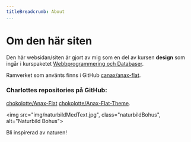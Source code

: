 ```yaml
---
titleBreadcrumb: About
...
```


Om den här siten
================


Den här websidan/siten är gjort av mig som en del av kursen __design__ som ingår i kurspaketet [Webbprogrammering och Databaser](https://www.bth.se/kurspaket/KP852/20172/).

Ramverket som använts finns i GitHub [canax/anax-flat](https://github.com/canax/anax-flat).

### Charlottes repositories på GitHub:
[chokolotte/Anax-Flat](https://github.com/chokolotte/Anax-Flat)
[chokolotte/Anax-Flat-Theme](https://github.com/chokolotte/anax-flat-theme).

<img src="img/naturbildMedText.jpg", class="naturbildBohus", alt="Naturbild Bohus">

Bli inspirerad av naturen!

